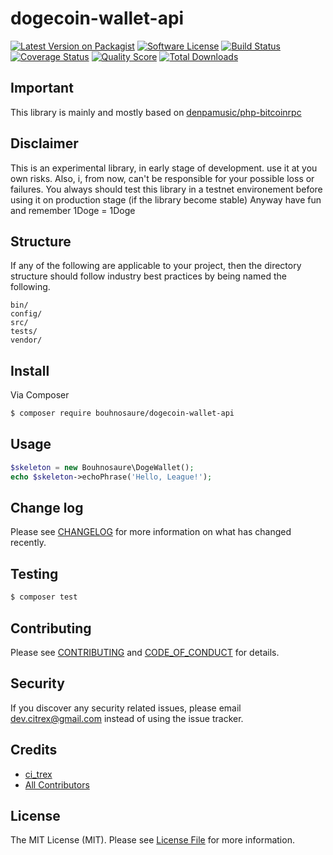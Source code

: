 # dogecoin-wallet-api

[![Latest Version on Packagist][ico-version]][link-packagist]
[![Software License][ico-license]](LICENSE.md)
[![Build Status][ico-travis]][link-travis]
[![Coverage Status][ico-scrutinizer]][link-scrutinizer]
[![Quality Score][ico-code-quality]][link-code-quality]
[![Total Downloads][ico-downloads]][link-downloads]

## Important

This library is mainly and mostly based on [denpamusic/php-bitcoinrpc](https://github.com/denpamusic/php-bitcoinrpc)

## Disclaimer

This is an experimental library, in early stage of development. use it at you own risks.
Also, i, from now, can't be responsible for your possible loss or failures.
You always should test this library in a testnet environement before using it on production stage (if the library become stable)
Anyway have fun and remember 1Doge = 1Doge 


## Structure

If any of the following are applicable to your project, then the directory structure should follow industry best practices by being named the following.

```
bin/        
config/
src/
tests/
vendor/
```


## Install

Via Composer

``` bash
$ composer require bouhnosaure/dogecoin-wallet-api
```

## Usage

``` php
$skeleton = new Bouhnosaure\DogeWallet();
echo $skeleton->echoPhrase('Hello, League!');
```

## Change log

Please see [CHANGELOG](CHANGELOG.md) for more information on what has changed recently.

## Testing

``` bash
$ composer test
```

## Contributing

Please see [CONTRIBUTING](CONTRIBUTING.md) and [CODE_OF_CONDUCT](CODE_OF_CONDUCT.md) for details.

## Security

If you discover any security related issues, please email dev.citrex@gmail.com instead of using the issue tracker.

## Credits

- [ci_trex][link-author]
- [All Contributors][link-contributors]

## License

The MIT License (MIT). Please see [License File](LICENSE.md) for more information.

[ico-version]: https://img.shields.io/packagist/v/bouhnosaure/dogecoin-wallet-api.svg?style=flat-square
[ico-license]: https://img.shields.io/badge/license-MIT-brightgreen.svg?style=flat-square
[ico-travis]: https://img.shields.io/travis/bouhnosaure/dogecoin-wallet-api/master.svg?style=flat-square
[ico-scrutinizer]: https://img.shields.io/scrutinizer/coverage/g/bouhnosaure/dogecoin-wallet-api.svg?style=flat-square
[ico-code-quality]: https://img.shields.io/scrutinizer/g/bouhnosaure/dogecoin-wallet-api.svg?style=flat-square
[ico-downloads]: https://img.shields.io/packagist/dt/bouhnosaure/dogecoin-wallet-api.svg?style=flat-square

[link-packagist]: https://packagist.org/packages/bouhnosaure/dogecoin-wallet-api
[link-travis]: https://travis-ci.org/bouhnosaure/dogecoin-wallet-api
[link-scrutinizer]: https://scrutinizer-ci.com/g/bouhnosaure/dogecoin-wallet-api/code-structure
[link-code-quality]: https://scrutinizer-ci.com/g/bouhnosaure/dogecoin-wallet-api
[link-downloads]: https://packagist.org/packages/bouhnosaure/dogecoin-wallet-api
[link-author]: https://github.com/bouhnosaure
[link-contributors]: ../../contributors
